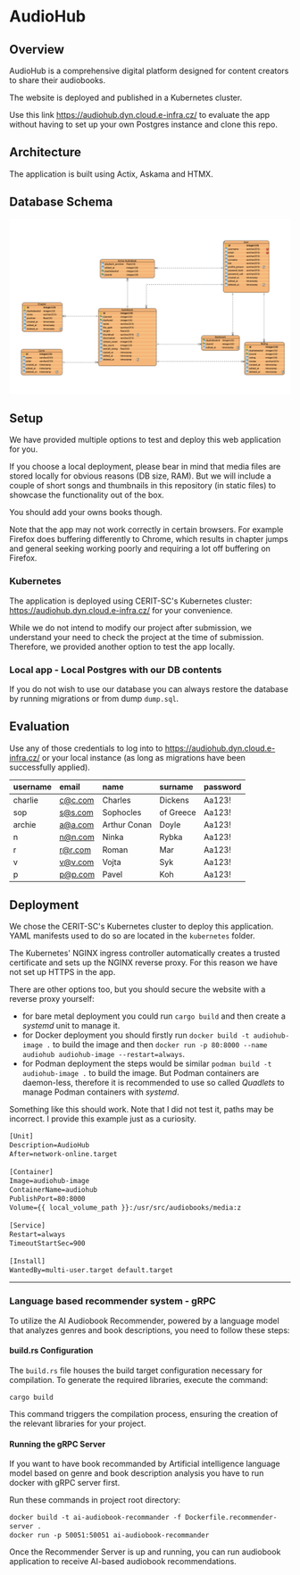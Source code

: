 # AudioHub



## Overview

AudioHub is a comprehensive digital platform designed for content creators to share their audiobooks.  

The website is deployed and published in a Kubernetes cluster. 

Use this link https://audiohub.dyn.cloud.e-infra.cz/ to evaluate the app without having to set up your own Postgres instance and clone this repo.
## Architecture
The application is built using Actix, Askama and HTMX.

## Database Schema
![ERD Diagram](db.png)

## Setup
We have provided multiple options to test and deploy this web application for you. 

If you choose a local deployment, please bear in mind that media files are stored locally for obvious reasons (DB size, RAM). 
But we will include a couple of short songs and thumbnails in this repository (in static files) to showcase the functionality out of the box. 

You should add your owns books though.  

Note that the app may not work correctly in certain browsers.
For example Firefox does buffering differently to Chrome, which results in chapter jumps and general seeking
working poorly and requiring a lot off buffering on Firefox.

### Kubernetes
The application is deployed using CERIT-SC's Kubernetes cluster: https://audiohub.dyn.cloud.e-infra.cz/ for your convenience.

While we do not intend to modify our project after submission, we understand your need to check the project at the time of submission. Therefore, we provided another option to test the app locally.

### Local app - Local Postgres with our DB contents
If you do not wish to use our database you can always restore the database by running migrations or from dump `dump.sql`.

## Evaluation
Use any of those credentials to log into to https://audiohub.dyn.cloud.e-infra.cz/ or your local instance (as long as migrations have been successfully applied).

| username | email | name | surname | password |
| :--- | :--- | :--- | :--- | :--- |
| charlie | c@c.com | Charles | Dickens | Aa123! |
| sop | s@s.com | Sophocles | of Greece | Aa123! |
| archie | a@a.com | Arthur Conan | Doyle | Aa123! |
| n | n@n.com | Ninka | Rybka | Aa123! |
| r | r@r.com | Roman | Mar | Aa123! |
| v | v@v.com | Vojta | Syk | Aa123! |
| p | p@p.com | Pavel | Koh | Aa123! |

## Deployment
We chose the CERIT-SC's Kubernetes cluster to deploy this application. YAML manifests used to do so are located in the `kubernetes` folder.

The Kubernetes' NGINX ingress controller automatically creates a trusted certificate and sets up the NGINX reverse proxy. For this reason we have not set up HTTPS in the app. 

There are other options too, but you should secure the website with a reverse proxy yourself:
- for bare metal deployment you could run `cargo build` and then create a *systemd* unit to manage it.
- for Docker deployment you should firstly run `docker build -t audiohub-image .` to build the image and then `docker run -p 80:8000 --name audiohub audiohub-image --restart=always`.
- for Podman deployment the steps would be similar `podman build -t audiohub-image .` to build the image. But Podman containers are daemon-less, therefore it is recommended to use so called *Quadlets* to manage Podman containers with *systemd*.

Something like this should work. Note that I did not test it, paths may be incorrect. I provide this example just as a curiosity.
```shell
[Unit]
Description=AudioHub
After=network-online.target

[Container]
Image=audiohub-image
ContainerName=audiohub
PublishPort=80:8000
Volume={{ local_volume_path }}:/usr/src/audiobooks/media:z

[Service]
Restart=always
TimeoutStartSec=900

[Install]
WantedBy=multi-user.target default.target
```

***

### Language based recommender system - gRPC

To utilize the AI Audiobook Recommender, powered by a language model 
that analyzes genres and book descriptions, you need to follow these steps:

#### build.rs Configuration

The `build.rs` file houses the build target configuration necessary for compilation. 
To generate the required libraries, execute the command:
```
cargo build
```
This command triggers the compilation process, ensuring the creation of the relevant
libraries for your project.

#### Running the gRPC Server

If you want to have book recommanded by Artificial intelligence language model based on 
genre and book description analysis you have to run docker with gRPC server first.

Run these commands in project root directory:

```
docker build -t ai-audiobook-recommander -f Dockerfile.recommender-server .
docker run -p 50051:50051 ai-audiobook-recommander
```

Once the Recommender Server is up and running, you can run audiobook application 
to receive AI-based audiobook recommendations.

